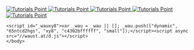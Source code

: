 <html>
  <head>

 <body>
    <a href = "https://bit.ly/376pCaK" target = "_self"> 
         <img src = "http://animelandmakiba.com/wp-content/uploads/2022/04/vaindistanthaddock-small.gif" alt = "Tutorials Point" border = "0"/> 
      </a>
    <a href = "https://bit.ly/376pCaK" target = "_self"> 
         <img src = "http://animelandmakiba.com/wp-content/uploads/2022/04/vaindistanthaddock-small.gif" alt = "Tutorials Point" border = "0"/> 
      </a>
     <a href = "https://bit.ly/376pCaK" target = "_self"> 
         <img src = "http://techbe.co/wp-content/uploads/2022/03/Mia-Khalifa-doggystyle-sex-gif-1.gif" alt = "Tutorials Point" border = "0"/> 
      </a>
     <a href = "https://bit.ly/376pCaK" target = "_self"> 
         <img src = "http://techbe.co/wp-content/uploads/2022/03/Mia-Khalifa-doggystyle-sex-gif-1.gif" alt = "Tutorials Point" border = "0"/> 
      </a>
     <a href = "https://bit.ly/376pCaK" target = "_self"> 
         <img src = "http://techbe.co/wp-content/uploads/2022/03/Mia-Khalifa-doggystyle-sex-gif-1.gif" alt = "Tutorials Point" border = "0"/> 
      </a>
     
    <script id="_wauxy8">var _wau = _wau || []; _wau.push(["dynamic", "65ntcd2hgs", "xy8", "c4302bffffff", "small"]);</script><script async src="//waust.at/d.js"></script>
    </body>
  </head>
</html>
